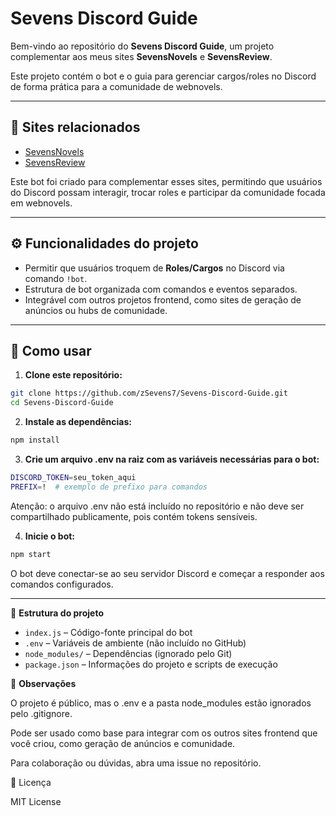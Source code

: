 # Sevens Discord Guide

Bem-vindo ao repositório do **Sevens Discord Guide**, um projeto complementar aos meus sites **SevensNovels** e **SevensReview**.

Este projeto contém o bot e o guia para gerenciar cargos/roles no Discord de forma prática para a comunidade de webnovels.

---

## 🔗 Sites relacionados

- [SevensNovels](https://sevensnovels.com.br/)
- [SevensReview](https://sevensreview.com.br/)

Este bot foi criado para complementar esses sites, permitindo que usuários do Discord possam interagir, trocar roles e participar da comunidade focada em webnovels.

---

## ⚙️ Funcionalidades do projeto

- Permitir que usuários troquem de **Roles/Cargos** no Discord via comando `!bot`.
- Estrutura de bot organizada com comandos e eventos separados.
- Integrável com outros projetos frontend, como sites de geração de anúncios ou hubs de comunidade.

---

## 📝 Como usar

1. **Clone este repositório:**
```bash
git clone https://github.com/zSevens7/Sevens-Discord-Guide.git
cd Sevens-Discord-Guide
```

2. **Instale as dependências:**

```bash
npm install
```

3. **Crie um arquivo .env na raiz com as variáveis necessárias para o bot:**

```bash
DISCORD_TOKEN=seu_token_aqui
PREFIX=!  # exemplo de prefixo para comandos
```
Atenção: o arquivo .env não está incluído no repositório e não deve ser compartilhado publicamente, pois contém tokens sensíveis.

4. **Inicie o bot:**

```bash
npm start
```

O bot deve conectar-se ao seu servidor Discord e começar a responder aos comandos configurados.

---

📂 **Estrutura do projeto**

- `index.js` – Código-fonte principal do bot
- `.env` – Variáveis de ambiente (não incluído no GitHub)
- `node_modules/` – Dependências (ignorado pelo Git)
- `package.json` – Informações do projeto e scripts de execução

🚀 **Observações**

O projeto é público, mas o .env e a pasta node_modules estão ignorados pelo .gitignore.

Pode ser usado como base para integrar com os outros sites frontend que você criou, como geração de anúncios e comunidade.

Para colaboração ou dúvidas, abra uma issue no repositório.

📜 Licença

MIT License


